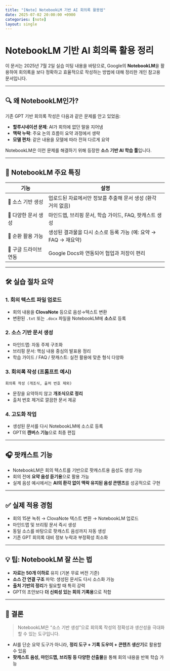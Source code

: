 ```yaml
---
title: "[Note] NotebookLM 기반 AI 회의록 활용법"
date: 2025-07-02 20:00:00 +0900
categories: [note]
layout: single
---
```


# NotebookLM 기반 AI 회의록 활용 정리

이 문서는 2025년 7월 2일 실습 미팅 내용을 바탕으로, Google의 **NotebookLM**을 활용하여 회의록을 보다 정확하고 효율적으로 작성하는 방법에 대해 정리한 개인 참고용 문서입니다.

---

## 🔍 왜 NotebookLM인가?

기존 GPT 기반 회의록 작성은 다음과 같은 문제를 안고 있었음:

- **할루시네이션 문제**: AI가 회의에 없던 말을 지어냄
- **맥락 누락**: 주요 논의 흐름이 요약 과정에서 생략
- **모델 편차**: 같은 내용을 모델에 따라 전혀 다르게 요약

NotebookLM은 이런 문제를 해결하기 위해 등장한 **소스 기반 AI 학습 툴**입니다.

---

## 🧠 NotebookLM 주요 특징

| 기능 | 설명 |
|------|------|
| 🎯 소스 기반 생성 | 업로드된 자료에서만 정보를 추출해 문서 생성 (환각 거의 없음) |
| 🧩 다양한 문서 생성 | 마인드맵, 브리핑 문서, 학습 가이드, FAQ, 팟캐스트 생성 |
| 🔁 순환 활용 가능 | 생성된 결과물을 다시 소스로 등록 가능 (예: 요약 → FAQ → 재요약) |
| 📎 구글 드라이브 연동 | Google Docs와 연동되어 협업과 저장이 편리 |

---

## 🛠 실습 절차 요약

### 1. 회의 텍스트 파일 업로드
- 회의 내용을 **ClovaNote** 등으로 음성→텍스트 변환
- 변환된 `.txt` 또는 `.docx` 파일을 NotebookLM에 **소스**로 등록

### 2. 소스 기반 문서 생성
- 마인드맵: 자동 주제 구조화
- 브리핑 문서: 핵심 내용 중심의 발표용 정리
- 학습 가이드 / FAQ / 팟캐스트: 실전 활용에 맞춘 형식 다양화

### 3. 회의록 작성 (프롬프트 예시)
```
회의록 작성 (개조식, 출처 번호 제외)
```
- 문장을 요약하지 않고 **개조식으로 정리**
- 출처 번호 제거로 깔끔한 문서 제공

### 4. 고도화 작업
- 생성된 문서를 다시 NotebookLM에 소스로 등록
- GPT의 **캔버스 기능**으로 최종 편집

---

## 🎧 팟캐스트 기능

- NotebookLM은 회의 텍스트를 기반으로 팟캐스트용 음성도 생성 가능
- 회의 전에 **요약 음성 듣기용**으로 활용 가능
- 실제 음성 예시에서는 **AI의 환각 없이 맥락 유지된 음성 콘텐츠**를 성공적으로 구현

---

## ✅ 실제 적용 경험

- 회의 15분 녹취 → ClovaNote 텍스트 변환 → NotebookLM 업로드
- 마인드맵 및 브리핑 문서 즉시 생성
- 동일 소스를 바탕으로 팟캐스트 음성까지 자동 생성
- 기존 GPT 회의록 대비 정보 누락과 부정확성 최소화

---

## 💡 팁: NotebookLM 잘 쓰는 법

- **자료는 50개 이하로** 유지 (기본 무료 버전 기준)
- **소스 간 연결 구조** 파악: 생성된 문서도 다시 소스화 가능
- **출처 기반의 정리**가 필요할 때 특히 강력
- GPT의 초안보다 **더 신뢰성 있는 회의 기록용**으로 적합

---

## 📝 결론

> NotebookLM은 “소스 기반 생성”으로 회의록 작성의 정확성과 생산성을 극대화할 수 있는 도구입니다.

- AI를 단순 요약 도구가 아니라, **정리 도구 + 기록 도우미 + 콘텐츠 생산기**로 활용할 수 있음
- **팟캐스트 음성, 마인드맵, 브리핑 등 다양한 산출물**을 통해 회의 내용을 반복 학습 가능

